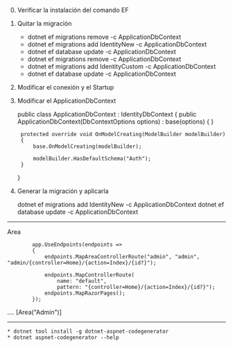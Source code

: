 0. Verificar la instalación del comando EF
	

1. Quitar la migración

	* dotnet ef migrations remove -c ApplicationDbContext			
	* dotnet ef migrations add IdentityNew -c ApplicationDbContext
	* dotnet ef database update -c ApplicationDbContext
	* dotnet ef migrations remove -c ApplicationDbContext
	* dotnet ef migrations add IdentityCustom -c ApplicationDbContext
	* dotnet ef database update -c ApplicationDbContext

2. Modificar el conexión y el Startup

3. Modificar el ApplicationDbContext

    public class ApplicationDbContext : IdentityDbContext
    {
        public ApplicationDbContext(DbContextOptions<ApplicationDbContext> options)
            : base(options)
        {
        }

        protected override void OnModelCreating(ModelBuilder modelBuilder)
        {
            base.OnModelCreating(modelBuilder);

            modelBuilder.HasDefaultSchema("Auth");
        }
    }

4. Generar la migración y aplicarla

	dotnet ef migrations add IdentityNew -c ApplicationDbContext
	dotnet ef database update -c ApplicationDbContext

---------------------------------------------------------------------------------------
Area

            app.UseEndpoints(endpoints =>
            {
                endpoints.MapAreaControllerRoute("admin", "admin", "admin/{controller=Home}/{action=Index}/{id?}");

                endpoints.MapControllerRoute(
                    name: "default",
                    pattern: "{controller=Home}/{action=Index}/{id?}");
                endpoints.MapRazorPages();
            });


....
    [Area("Admin")]

---------------------------------------------------------------------------------------
	* dotnet tool install -g dotnet-aspnet-codegenerator
	* dotnet aspnet-codegenerator --help